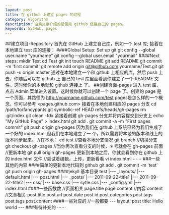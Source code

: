 ```yaml
---
layout: post
title: 在 github 上建立 pages 的过程
category: Algorithm
description: 这篇文章介绍的是使用 github 搭建自己的 pages。
keywords: GitHub, pages
---
```

##建立项目-Repository
  首先在 GitHub 上建立自己库，例如一个 test 库;
  接着在本地建立 test 库的连接：
####Global Setup:
    Set up git 
      git config --global user.name "yourname"
      git config --global user.email "yourmail"
####Next steps:
    mkdir Test
    cd Test
    git init
    touch README
    git add README
    git commit -m 'first commit'
    git remote add origin git@github.com:yourname/Test.git
    git push -u origin master
通过在本地建立一个和 github 上相应的库，然后 push 上去，你随后可以在 github 上
自己的 test 库里面看到你建立了一个 README 文件。这时候你的本地就和 github 连接上
了。
##创建页面-pages
进入 test 库，点击 Admin 菜单进入设置。这时候你就可以创建一个 page 了。创建的
page 是一个页面，其路径为  http://yourname.github.com/test
pages是怎么样的一个概念，你可以参考 <pages.github.com>
接着在本地创建相应的 pages 分支
    cd /path/to/fancypants
    git symbolic-ref HEAD refs/heads/gh-pages
    rm .git/index
    git clean -fdx
紧接着创建 gh-pages 分支并将内容提交到分支上
    echo "My GitHub Page" > index.html
    git add .
    git commit -a -m "First pages commit"
    git push origin gh-pages
因为我们在 github 上系统已经为我们生成了一个好的 index.html,但我们在本地建立了一
个，所以需要将本地的版本和线上的版本同步起来。
    //在本地：
    cd test
    //查看本地分支情况
    git branch
    //切换分支
    git checkout gh-pages
    //当你再次查看分支的时候，＊号就会在 gh-pages 前面
    //更新本地
    git pull origin gh-pages
更新到本地之后，你就会看到你在 github 上的 index.html 文件
    //尝试着编辑，上传，更新看看
    vi index.html
    ⋯⋯
###一些其他的内容
####简单的更新本地代码到 github
    git add . 
    git commit -m 'test'
    git push origin gh-pages
####jekyll 基本目录
    test
     |--- _layouts/
       |--- default.html
       |--- post.html
     |--- _posts/
       |--- 2011-09-22-title1
       |--- 2011-09-22-title2
     |--- css/
       |--- base.css
       |--- sytle.css
     |--- _config.yml
     |--- index.html
####一些函数数
    //页面相关
    page.title
    page.content
    //内容
    content
    //文章相关
    post.title
    post.url
    post.date
    post.id
    post.categories
    post.tags
    post.tags
    post.content
####一些对应的
    //一般都要
    ---
    layout: post
    title: Hello world
    ---
###有待补充的
⋯⋯
